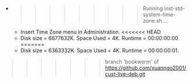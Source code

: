 * >>>>>>>>> Running inst-std-system-time-zone.sh ...
  * Insert Time Zone menu in Administration.
<<<<<<< HEAD
  * Disk size = 6677632K. Space Used = 4K. Runtime = 00:00:00:00.
=======
  * Disk size = 6363332K. Space Used = 4K. Runtime = 00:00:00:01.
>>>>>>> branch 'bookworm' of https://github.com/xuanngo2001/cust-live-deb.git
